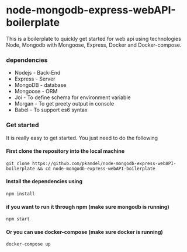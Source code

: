 # node-mongodb-express-webAPI-boilerplate
This is a boilerplate to quickly get started for web api using technologies Node, Mongodb with Mongoose, Express, Docker and Docker-compose.
### dependencies
- Nodejs - Back-End
- Express - Server
- MongoDB - database
- Mongoose - ORM
- Joi - To define schema for environment variable
- Morgan - To get preety output in console
- Babel - To support es6 syntax

### Get started
It is really easy to get started. You just need to do the following
#### First clone the repository into the local machine
``` git clone https://github.com/pkandel/node-mongodb-express-webAPI-boilerplate && cd node-mongodb-express-webAPI-boilerplate ```
#### Install the dependencies using
``` npm install ```
#### if you want to run it through npm (make sure mongodb is running)
``` npm start ```
#### Or you can use docker-compose (make sure docker is running)
``` docker-compose up ```